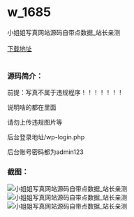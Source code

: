 # w_1685
小姐姐写真网站源码自带点数据_站长亲测
<br/></br>
[下载地址](https://www.uuid2.com/1685.html "下载地址")
<br/></br>
<h3>源码简介：</h3>
<p>前提：写真不属于违规程序！！！！！！！<p>
<p>说明啥的都在里面<p>
<p>请勿上传违规图片等<p>
<p>后台登录地址/wp-login.php<p>
<p>后台账号密码都为admin123<p>
<h3>截图：</h3>
<img src="https://www.uuid2.com/wp-content/uploads/img/202110/d8c557e389.png" alt="小姐姐写真网站源码自带点数据_站长亲测"><img src="https://www.uuid2.com/wp-content/uploads/img/202110/4035535754.png" alt="小姐姐写真网站源码自带点数据_站长亲测"><img src="https://www.uuid2.com/wp-content/uploads/img/202110/4959c18231.png" alt="小姐姐写真网站源码自带点数据_站长亲测">
